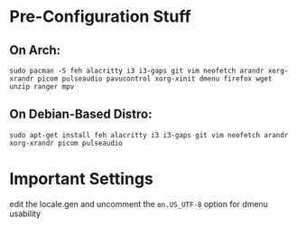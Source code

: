 # Pre-Configuration Stuff
## On Arch:
`sudo pacman -S feh alacritty i3 i3-gaps git vim neofetch arandr xorg-xrandr picom pulseaudio pavucontrol xorg-xinit dmenu firefox wget unzip ranger mpv`
## On Debian-Based Distro:
`sudo apt-get install feh alacritty i3 i3-gaps git vim neofetch arandr xorg-xrandr picom pulseaudio`

# Important Settings

edit the locale.gen and uncomment the `en.US_UTF-8` option for dmenu usability
